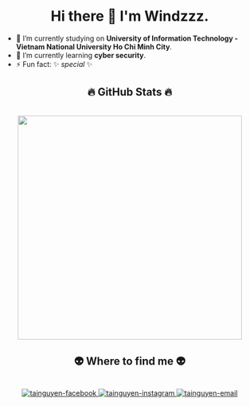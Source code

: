 <h1 align='center'> Hi there 👋 I'm Windzzz. </h1>
<!-- A System Engineer and Researcher -->


- 🔭 I’m currently studying on **University of Information Technology - Vietnam National University Ho Chi Minh City**.
- 🌱 I’m currently learning **cyber security**.
- ⚡ Fun fact: ✨ _special_ ✨
<!--
- 💬 Ask me about **System and Kubernetes




<h2 align="center">🛠 Technologies and Tools 🛠</h2>
-->

<h2 align="center">🔥 GitHub Stats 🔥</h2>
<!-- https://github.com/anuraghazra/github-readme-stats -->
<br>
<div align=center>
  <a href="#" title="">
   <img src="https://github-readme-stats.vercel.app/api?username=nguyenvantai102&show_icons=true&border_radius=25" width=450>
  </a>
</div>



<h2 align="center">👽 Where to find me 👽</h2>
<br>
<!-- https://icons8.com -->
<div align="center">
  <a href="https://www.facebook.com/profile.php?id=100034871024138" target="blank">
    <img src="https://img.icons8.com/bubbles/100/000000/facebook-new.png" alt="tainguyen-facebook" />
  </a>
  <a href="https://www.instagram.com/windzzz_102/" target="blank">
    <img src="https://img.icons8.com/bubbles/100/000000/instagram.png" alt="tainguyen-instagram" />
  </a>
  <a href="mailto:19520250@gm.uit.edu.vn" target="top">
    <img src="https://img.icons8.com/bubbles/100/000000/apple-mail.png" alt="tainguyen-email" />
  </a>
</div>
